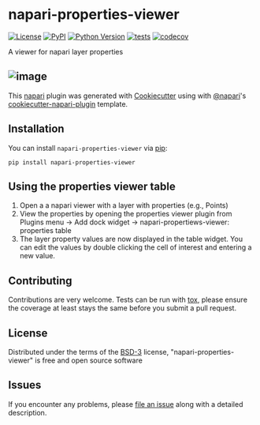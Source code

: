 # napari-properties-viewer

[![License](https://img.shields.io/pypi/l/napari-properties-viewer.svg?color=green)](https://github.com/napari/napari-properties-viewer/raw/master/LICENSE)
[![PyPI](https://img.shields.io/pypi/v/napari-properties-viewer.svg?color=green)](https://pypi.org/project/napari-properties-viewer)
[![Python Version](https://img.shields.io/pypi/pyversions/napari-properties-viewer.svg?color=green)](https://python.org)
[![tests](https://github.com/kevinyamauchi/napari-properties-viewer/workflows/tests/badge.svg)](https://github.com/kevinyamauchi/napari-properties-viewer/actions)
[![codecov](https://codecov.io/gh/kevinyamauchi/napari-properties-viewer/branch/master/graph/badge.svg)](https://codecov.io/gh/kevinyamauchi/napari-properties-viewer)

A viewer for napari layer properties

![image](resources/properties_viewer.gif)
----------------------------------

This [napari] plugin was generated with [Cookiecutter] using with [@napari]'s [cookiecutter-napari-plugin] template.

<!--
Don't miss the full getting started guide to set up your new package:
https://github.com/napari/cookiecutter-napari-plugin#getting-started

and review the napari docs for plugin developers:
https://napari.org/docs/plugins/index.html
-->

## Installation

You can install `napari-properties-viewer` via [pip]:

    pip install napari-properties-viewer
    
## Using the properties viewer table

1. Open a a napari viewer with a layer with properties (e.g., Points)
2. View the properties by opening the properties viewer plugin from Plugins menu -> Add dock widget -> napari-propertiews-viewer: properties table
3. The layer property values are now displayed in the table widget. You can edit the values by double clicking the cell of interest and entering a new value.

## Contributing

Contributions are very welcome. Tests can be run with [tox], please ensure
the coverage at least stays the same before you submit a pull request.

## License

Distributed under the terms of the [BSD-3] license,
"napari-properties-viewer" is free and open source software

## Issues

If you encounter any problems, please [file an issue] along with a detailed description.

[napari]: https://github.com/napari/napari
[Cookiecutter]: https://github.com/audreyr/cookiecutter
[@napari]: https://github.com/napari
[MIT]: http://opensource.org/licenses/MIT
[BSD-3]: http://opensource.org/licenses/BSD-3-Clause
[GNU GPL v3.0]: http://www.gnu.org/licenses/gpl-3.0.txt
[GNU LGPL v3.0]: http://www.gnu.org/licenses/lgpl-3.0.txt
[Apache Software License 2.0]: http://www.apache.org/licenses/LICENSE-2.0
[Mozilla Public License 2.0]: https://www.mozilla.org/media/MPL/2.0/index.txt
[cookiecutter-napari-plugin]: https://github.com/napari/cookiecutter-napari-plugin
[file an issue]: https://github.com/kevinyamauchi/napari-properties-viewer/issues
[napari]: https://github.com/napari/napari
[tox]: https://tox.readthedocs.io/en/latest/
[pip]: https://pypi.org/project/pip/
[PyPI]: https://pypi.org/
